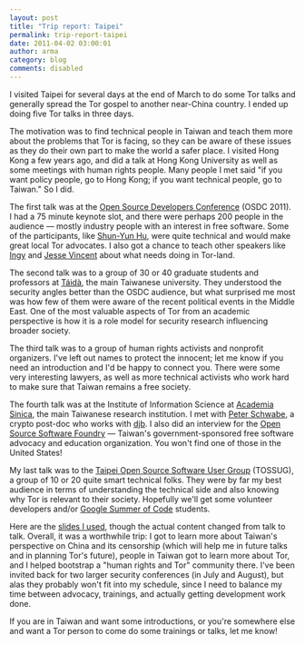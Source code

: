 ```yaml
---
layout: post
title: "Trip report: Taipei"
permalink: trip-report-taipei
date: 2011-04-02 03:00:01
author: arma
category: blog
comments: disabled
---
```


I visited Taipei for several days at the end of March to do some Tor talks and generally spread the Tor gospel to another near-China country. I ended up doing five Tor talks in three days.

The motivation was to find technical people in Taiwan and teach them more about the problems that Tor is facing, so they can be aware of these issues as they do their own part to make the world a safer place. I visited Hong Kong a few years ago, and did a talk at Hong Kong University as well as some meetings with human rights people. Many people I met said "if you want policy people, go to Hong Kong; if you want technical people, go to Taiwan." So I did.

The first talk was at the [Open Source Developers Conference](http://osdc.tw/) (OSDC 2011). I had a 75 minute keynote slot, and there were perhaps 200 people in the audience — mostly industry people with an interest in free software. Some of the participants, like [Shun-Yun Hu](http://mmnet.iis.sinica.edu.tw/~syhu/), were quite technical and would make great local Tor advocates. I also got a chance to teach other speakers like [Ingy](http://ingy.net/) and [Jesse Vincent](http://fsck.com/) about what needs doing in Tor-land.

The second talk was to a group of 30 or 40 graduate students and professors at [Táidà](http://www.ntu.edu.tw/engv4/), the main Taiwanese university. They understood the security angles better than the OSDC audience, but what surprised me most was how few of them were aware of the recent political events in the Middle East. One of the most valuable aspects of Tor from an academic perspective is how it is a role model for security research influencing broader society.

The third talk was to a group of human rights activists and nonprofit organizers. I've left out names to protect the innocent; let me know if you need an introduction and I'd be happy to connect you. There were some very interesting lawyers, as well as more technical activists who work hard to make sure that Taiwan remains a free society.

The fourth talk was at the Institute of Information Science at [Academia Sinica](http://www.iis.sinica.edu.tw/), the main Taiwanese research institution. I met with [Peter Schwabe](http://www.cryptojedi.org/users/peter/), a crypto post-doc who works with [djb](http://cr.yp.to/djb.html). I also did an interview for the [Open Source Software Foundry](http://www.iis.sinica.edu.tw/page/research/OpenSourceSoftwareFoundry.html) — Taiwan's government-sponsored free software advocacy and education organization. You won't find one of those in the United States!

My last talk was to the [Taipei Open Source Software User Group](http://www.tossug.org/) (TOSSUG), a group of 10 or 20 quite smart technical folks. They were by far my best audience in terms of understanding the technical side and also knowing why Tor is relevant to their society. Hopefully we'll get some volunteer developers and/or [Google Summer of Code](https://www.torproject.org/about/gsoc) students.

Here are the [slides I used](http://freehaven.net/~arma/slides-osdc11.pdf), though the actual content changed from talk to talk. Overall, it was a worthwhile trip: I got to learn more about Taiwan's perspective on China and its censorship (which will help me in future talks and in planning Tor's future), people in Taiwan got to learn more about Tor, and I helped bootstrap a "human rights and Tor" community there. I've been invited back for two larger security conferences (in July and August), but alas they probably won't fit into my schedule, since I need to balance my time between advocacy, trainings, and actually getting development work done.

If you are in Taiwan and want some introductions, or you're somewhere else and want a Tor person to come do some trainings or talks, let me know!
